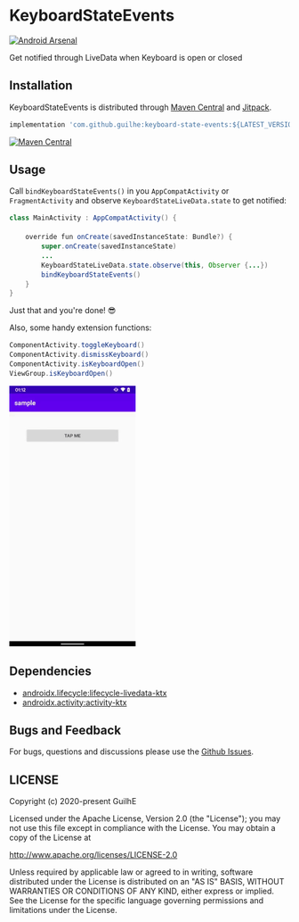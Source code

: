 # KeyboardStateEvents
[![Android Arsenal](https://img.shields.io/badge/Android%20Arsenal-KeyboardStateEvents-brightgreen.svg?style=flat)](https://android-arsenal.com/details/1/8092)

Get notified through LiveData when Keyboard is open or closed

## Installation

KeyboardStateEvents is distributed through [Maven Central](https://search.maven.org/artifact/com.github.guilhe/keyboard-state-events) and [Jitpack](https://jitpack.io/#GuilhE/KeyboardStateEvents).

```groovy
implementation 'com.github.guilhe:keyboard-state-events:${LATEST_VERSION}'
```
[![Maven Central](https://img.shields.io/maven-central/v/com.github.guilhe/keyboard-state-events.svg)](https://search.maven.org/search?q=g:com.github.guilhe%20AND%20keyboard-state-events)
## Usage

Call `bindKeyboardStateEvents()` in you `AppCompatActivity` or `FragmentActivity` and observe `KeyboardStateLiveData.state` to get notified:
```java
class MainActivity : AppCompatActivity() {

    override fun onCreate(savedInstanceState: Bundle?) {
        super.onCreate(savedInstanceState)
        ...
        KeyboardStateLiveData.state.observe(this, Observer {...})
        bindKeyboardStateEvents()
    }
}
```
Just that and you're done! 😎

Also, some handy extension functions:  
```java
ComponentActivity.toggleKeyboard()
ComponentActivity.dismissKeyboard()
ComponentActivity.isKeyboardOpen()
ViewGroup.isKeyboardOpen()
```

<img src="media/sample.gif" alt="Sample"/>
    
## Dependencies
- [androidx.lifecycle:lifecycle-livedata-ktx](https://developer.android.com/jetpack/androidx/releases/lifecycle)
- [androidx.activity:activity-ktx](https://developer.android.com/jetpack/androidx/releases/activity)


## Bugs and Feedback

For bugs, questions and discussions please use the [Github Issues](https://github.com/GuilhE/KeyboardStateEvents/issues).

## LICENSE

Copyright (c) 2020-present GuilhE

Licensed under the Apache License, Version 2.0 (the "License");
you may not use this file except in compliance with the License.
You may obtain a copy of the License at

<http://www.apache.org/licenses/LICENSE-2.0>

Unless required by applicable law or agreed to in writing, software
distributed under the License is distributed on an "AS IS" BASIS,
WITHOUT WARRANTIES OR CONDITIONS OF ANY KIND, either express or implied.
See the License for the specific language governing permissions and
limitations under the License.

